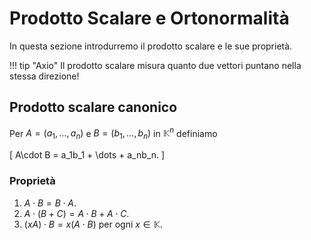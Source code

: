 # Prodotto Scalare e Ortonormalità

In questa sezione introdurremo il prodotto scalare e le sue proprietà.

!!! tip "Axio"
    Il prodotto scalare misura quanto due vettori puntano nella stessa direzione!

## Prodotto scalare canonico

Per $A=(a_1,\dots,a_n)$ e $B=(b_1,\dots,b_n)$ in $\mathbb{K}^n$ definiamo

\[
A\cdot B = a_1b_1 + \dots + a_nb_n.
\]

### Proprietà

1. $A\cdot B = B\cdot A$.
2. $A\cdot (B+C) = A\cdot B + A\cdot C$.
3. $(xA)\cdot B = x(A\cdot B)$ per ogni $x\in\mathbb{K}$.
